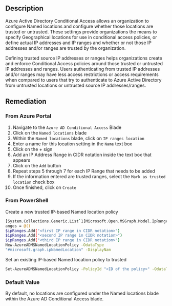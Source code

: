 ## Description

Azure Active Directory Conditional Access allows an organization to configure Named locations and configure whether those locations are trusted or untrusted. These settings provide organizations the means to specify Geographical locations for use in conditional access policies, or define actual IP addresses and IP ranges and whether or not those IP addresses and/or ranges are trusted by the organization.

Defining trusted source IP addresses or ranges helps organizations create and enforce Conditional Access policies around those trusted or untrusted IP addresses and ranges. Users authenticating from trusted IP addresses and/or ranges may have less access restrictions or access requirements when compared to users that try to authenticate to Azure Active Directory from untrusted locations or untrusted source IP addresses/ranges.

## Remediation

### From Azure Portal

1. Navigate to the `Azure AD Conditional Access` Blade
2. Click on the `Named locations` blade
3. Within the `Named locations` blade, click on `IP ranges location`
4. Enter a name for this location setting in the `Name` text box
5. Click on the + sign
6. Add an IP Address Range in CIDR notation inside the text box that appears
7. Click on the `Add` button
8. Repeat steps 5 through 7 for each IP Range that needs to be added
9. If the information entered are trusted ranges, select the `Mark as trusted location` check box
10. Once finished, click on `Create`

### From PowerShell

Create a new trusted IP-based Named location policy

```bash
[System.Collections.Generic.List`1[Microsoft.Open.MSGraph.Model.IpRange]]$ipR
anges = @()
$ipRanges.Add("<first IP range in CIDR notation>")
$ipRanges.Add("<second IP range in CIDR notation>")
$ipRanges.Add("<third IP range in CIDR notation>")
New-AzureADMSNamedLocationPolicy -OdataType
"#microsoft.graph.ipNamedLocation" -DisplayNam
```

Set an existing IP-based Named location policy to trusted

```bash
Set-AzureADMSNamedLocationPolicy -PolicyId "<ID of the policy>" -OdataType "#microsoft.graph.ipNamedLocation" -IsTrusted $true
```

### Default Value

By default, no locations are configured under the Named locations blade within the Azure AD Conditional Access blade.